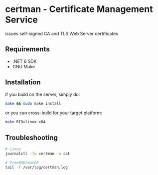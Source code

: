 # certman - Certificate Management Service

issues self-signed CA and TLS Web Server certificates

## Requirements

* .NET 6 SDK
* GNU Make

## Installation

if you build on the server, simply do:
```sh
make && sudo make install
```

or you can cross-build for your target platform:
```sh
make RID=linux-x64
```

## Troubleshooting

```sh
# Linux
journalctl -fu certman -o cat

# FreeBSD/macOS
tail -f /var/log/certman.log
````
